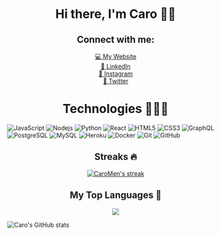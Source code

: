 <!-- ### Heyo, I'm Caro 👋🏼 -->

<div align="center">
   <h1>Hi there, I'm Caro 👋🏼</h1>
  
</div>

<!-- ### Connect with me:

[💻 My Website][website]
<br />
[🤝 LinkedIn][linkedin]
<br />
[📸 Instagram][instagram]
<br />
[🐥 Twitter][twitter] -->

<!-- <br /> -->

<div align='center'>
  <h2>Connect with me:</h2>
  
   [💻 My Website][website]
   <br />
   [🤝 LinkedIn][linkedin]
   <br />
   [📸 Instagram][instagram]
   <br />
   [🐥 Twitter][twitter]
</div>

[website]: https://carocode.com
[twitter]: https://twitter.com/notcxro
[instagram]: https://instagram.com/notcxro
[linkedin]: https://www.linkedin.com/in/caroline-mendez-41a181134/


<!-- ### Technologies 👩🏽‍💻 -->

<div align="center">
   <h1>Technologies 👩🏽‍💻</h1>
</div>

![JavaScript](https://img.shields.io/badge/-JavaScript-black?style=flat-square&logo=javascript)
![Nodejs](https://img.shields.io/badge/-Nodejs-black?style=flat-square&logo=Node.js)
![Python](https://img.shields.io/badge/-Python-black?style=flat-square&logo=Python)
![React](https://img.shields.io/badge/-React-black?style=flat-square&logo=react)
![HTML5](https://img.shields.io/badge/-HTML5-E34F26?style=flat-square&logo=html5&logoColor=white)
![CSS3](https://img.shields.io/badge/-CSS3-1572B6?style=flat-square&logo=css3)
![GraphQL](https://img.shields.io/badge/-GraphQL-E10098?style=flat-square&logo=graphql)
![PostgreSQL](https://img.shields.io/badge/-PostgreSQL-336791?style=flat-square&logo=postgresql)
![MySQL](https://img.shields.io/badge/-MySQL-black?style=flat-square&logo=mysql)
![Heroku](https://img.shields.io/badge/-Heroku-430098?style=flat-square&logo=heroku)
![Docker](https://img.shields.io/badge/-Docker-black?style=flat-square&logo=docker)
![Git](https://img.shields.io/badge/-Git-black?style=flat-square&logo=git)
![GitHub](https://img.shields.io/badge/-GitHub-181717?style=flat-square&logo=github)

<div align="center">
   <h2>Streaks 🔥</h2>
   <a href="https://github.com/CaroMen/github-readme-streak-stats">
      <img title="🔥 Get streak stats for your profile at git.io/streak-stats" alt="CaroMen's streak" src="https://github-readme-streak-stats.herokuapp.com/?user=CaroMen&theme=material-palenight&hide_border=true"/>
   </a>
</div>


<div align="center">
   <h2>My Top Languages 💯</h2>
   <a href="https://github.com/CaroMen/github-readme-stats">
      <img src="https://github-readme-stats.vercel.app/api/top-langs/?username=CaroMen&layout=compact&theme=material-palenight"/>
   </a>
</div>

![Caro's GitHub stats](https://github-readme-stats.vercel.app/api?username=CaroMen&show_icons=true&theme=material-palenight)
<!-- [![Top Langs](https://github-readme-stats.vercel.app/api/top-langs/?username=CaroMen&layout=compact&theme=material-palenight)](https://github.com/CaroMen/github-readme-stats) -->


